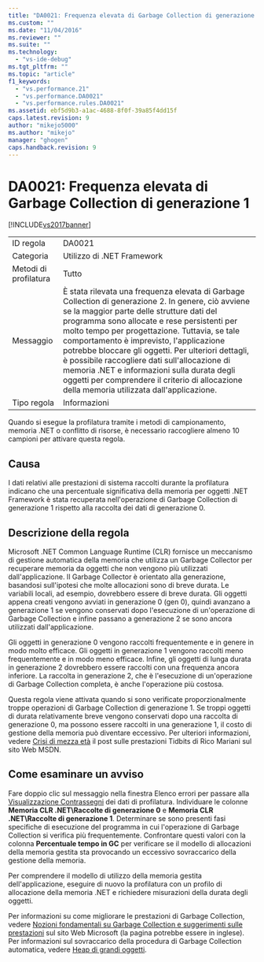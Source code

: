 ```yaml
---
title: "DA0021: Frequenza elevata di Garbage Collection di generazione 1 | Microsoft Docs"
ms.custom: ""
ms.date: "11/04/2016"
ms.reviewer: ""
ms.suite: ""
ms.technology: 
  - "vs-ide-debug"
ms.tgt_pltfrm: ""
ms.topic: "article"
f1_keywords: 
  - "vs.performance.21"
  - "vs.performance.DA0021"
  - "vs.performance.rules.DA0021"
ms.assetid: ebf5d9b3-a1ac-4688-8f0f-39a85f4dd15f
caps.latest.revision: 9
author: "mikejo5000"
ms.author: "mikejo"
manager: "ghogen"
caps.handback.revision: 9
---
```

# DA0021: Frequenza elevata di Garbage Collection di generazione 1
[!INCLUDE[vs2017banner](../code-quality/includes/vs2017banner.md)]

|||  
|-|-|  
|ID regola|DA0021|  
|Categoria|Utilizzo di .NET Framework|  
|Metodi di profilatura|Tutto|  
|Messaggio|È stata rilevata una frequenza elevata di Garbage Collection di generazione 2.  In genere, ciò avviene se la maggior parte delle strutture dati del programma sono allocate e rese persistenti per molto tempo per progettazione.  Tuttavia, se tale comportamento è imprevisto, l'applicazione potrebbe bloccare gli oggetti.  Per ulteriori dettagli, è possibile raccogliere dati sull'allocazione di memoria .NET e informazioni sulla durata degli oggetti per comprendere il criterio di allocazione della memoria utilizzata dall'applicazione.|  
|Tipo regola|Informazioni|  
  
 Quando si esegue la profilatura tramite i metodi di campionamento, memoria .NET o conflitto di risorse, è necessario raccogliere almeno 10 campioni per attivare questa regola.  
  
## Causa  
 I dati relativi alle prestazioni di sistema raccolti durante la profilatura indicano che una percentuale significativa della memoria per oggetti .NET Framework è stata recuperata nell'operazione di Garbage Collection di generazione 1 rispetto alla raccolta dei dati di generazione 0.  
  
## Descrizione della regola  
 Microsoft .NET Common Language Runtime \(CLR\) fornisce un meccanismo di gestione automatica della memoria che utilizza un Garbage Collector per recuperare memoria da oggetti che non vengono più utilizzati dall'applicazione.  Il Garbage Collector è orientato alla generazione, basandosi sull'ipotesi che molte allocazioni sono di breve durata.  Le variabili locali, ad esempio, dovrebbero essere di breve durata.  Gli oggetti appena creati vengono avviati in generazione 0 \(gen 0\), quindi avanzano a generazione 1 se vengono conservati dopo l'esecuzione di un'operazione di Garbage Collection e infine passano a generazione 2 se sono ancora utilizzati dall'applicazione.  
  
 Gli oggetti in generazione 0 vengono raccolti frequentemente e in genere in modo molto efficace.  Gli oggetti in generazione 1 vengono raccolti meno frequentemente e in modo meno efficace.  Infine, gli oggetti di lunga durata in generazione 2 dovrebbero essere raccolti con una frequenza ancora inferiore.  La raccolta in generazione 2, che è l'esecuzione di un'operazione di Garbage Collection completa, è anche l'operazione più costosa.  
  
 Questa regola viene attivata quando si sono verificate proporzionalmente troppe operazioni di Garbage Collection di generazione 1.  Se troppi oggetti di durata relativamente breve vengono conservati dopo una raccolta di generazione 0, ma possono essere raccolti in una generazione 1, il costo di gestione della memoria può diventare eccessivo.  Per ulteriori informazioni, vedere [Crisi di mezza età](http://go.microsoft.com/fwlink/?LinkId=177835) il post sulle prestazioni Tidbits di Rico Mariani sul sito Web MSDN.  
  
## Come esaminare un avviso  
 Fare doppio clic sul messaggio nella finestra Elenco errori per passare alla [Visualizzazione Contrassegni](../profiling/marks-view.md) dei dati di profilatura.  Individuare le colonne **Memoria CLR .NET\\Raccolte di generazione 0** e **Memoria CLR .NET\\Raccolte di generazione 1**.  Determinare se sono presenti fasi specifiche di esecuzione del programma in cui l'operazione di Garbage Collection si verifica più frequentemente.  Confrontare questi valori con la colonna **Percentuale tempo in GC** per verificare se il modello di allocazioni della memoria gestita sta provocando un eccessivo sovraccarico della gestione della memoria.  
  
 Per comprendere il modello di utilizzo della memoria gestita dell'applicazione, eseguire di nuovo la profilatura con un profilo di allocazione della memoria .NET e richiedere misurazioni della durata degli oggetti.  
  
 Per informazioni su come migliorare le prestazioni di Garbage Collection, vedere [Nozioni fondamentali su Garbage Collection e suggerimenti sulle prestazioni](http://go.microsoft.com/fwlink/?LinkId=148226) sul sito Web Microsoft \(la pagina potrebbe essere in inglese\).  Per informazioni sul sovraccarico della procedura di Garbage Collection automatica, vedere [Heap di grandi oggetti](http://go.microsoft.com/fwlink/?LinkId=177836).